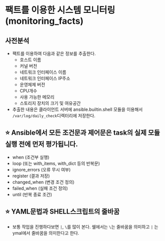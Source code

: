 # 팩트를 이용한 시스템 모니터링 (monitoring_facts)

## 사전분석
- 팩트를 이용하여 다음과 같은 정보를 추출한다.
  - 호스트 이름
  - 커널 버전
  - 네트워크 인터페이스 이름
  - 네트워크 인터페이스 IP주소
  - 운영체제 버전
  - CPU개수
  - 사용 가능한 메모리
  - 스토리지 장치의 크기 및 여유공간
- 추출한 내용은 클라이언트 서버에 ansible.builtin.shell 모듈을 이용해서 `/var/log/daily_check`디렉터리에 저장한다.

## ⭐ Ansible에서 모든 조건문과 제어문은 task의 실제 모듈 실행 전에 먼저 평가됩니다.

- when (조건부 실행)
- loop (또는 with_items, with_dict 등의 반복문)
- ignore_errors (오류 무시 여부)
- register (결과 저장)
- changed_when (변경 조건 정의)
- failed_when (실패 조건 정의)
- until (반복 종료 조건)

## ⭐ YAML문법과 SHELL스크립트의 줄바꿈
- 보통 작업을 진행하다보면 `|`, `\`를 많이 본다. 쉘에서는 `\`는 줄바꿈을 의미하고 `|` 는 ymal에서 줄바꿈을 의미한다고 한다.